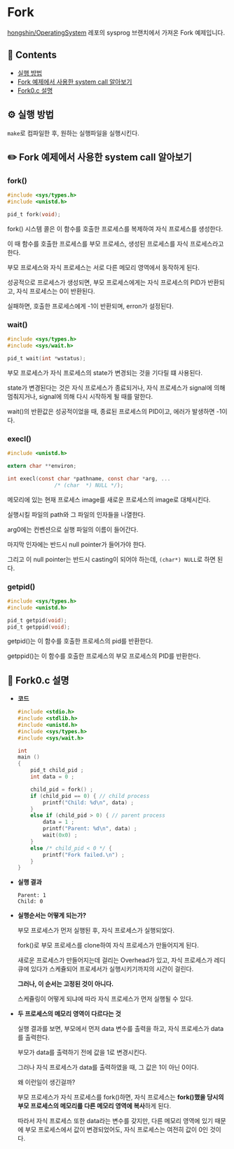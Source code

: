 

# Fork

[hongshin/OperatingSystem](https://github.com/hongshin/OperatingSystem) 레포의 sysprog 브랜치에서 가져온 Fork 예제입니다.

## 🔗 Contents

- [실행 방법](https://github.com/yejineee/OperatingSystem/tree/master/03-Process/Fork#%EF%B8%8F-%EC%8B%A4%ED%96%89-%EB%B0%A9%EB%B2%95)
- [Fork 예제에서 사용한 system call 알아보기](https://github.com/yejineee/OperatingSystem/tree/master/03-Process/Fork#%EF%B8%8F-fork-%EC%98%88%EC%A0%9C%EC%97%90%EC%84%9C-%EC%82%AC%EC%9A%A9%ED%95%9C-system-call-%EC%95%8C%EC%95%84%EB%B3%B4%EA%B8%B0)
- [Fork0.c 설명](https://github.com/yejineee/OperatingSystem/tree/master/03-Process/Fork#-fork0c-%EC%84%A4%EB%AA%85)

## ⚙️ 실행 방법

`make`로 컴파일한 후, 원하는 실행파일을 실행시킨다. 

## ✏️ Fork 예제에서 사용한 system call 알아보기

### fork()

```c
#include <sys/types.h>
#include <unistd.h>

pid_t fork(void);
```

fork() 시스템 콜은 이 함수를 호출한 프로세스를 복제하여 자식 프로세스를 생성한다.

이 때 함수를 호출한 프로세스를 부모 프로세스, 생성된 프로세스를 자식 프로세스라고 한다.

부모 프로세스와 자식 프로세스는 서로 다른 메모리 영역에서 동작하게 된다.

성공적으로 프로세스가 생성되면, 부모 프로세스에게는 자식 프로세스의 PID가 반환되고, 자식 프로세스는 0이 반환된다.

실패하면, 호출한 프로세스에게 -1이 반환되며, erron가 설정된다.

### wait()

```c
#include <sys/types.h>
#include <sys/wait.h>

pid_t wait(int *wstatus);
```
부모 프로세스가 자식 프로세스의 state가 변경되는 것을 기다릴 떄 사용된다.

state가 변경된다는 것은 자식 프로세스가 종료되거나, 자식 프로세스가 signal에 의해 멈춰지거나, signal에 의해 다시 시작하게 될 때를 말한다.

wait()의 반환값은 성공적이었을 때, 종료된 프로세스의 PID이고, 에러가 발생하면 -1이다.

### execl()

```c
#include <unistd.h>

extern char **environ;

int execl(const char *pathname, const char *arg, ...
			   /* (char  *) NULL */);
```

메모리에 있는 현재 프로세스 image를 새로운 프로세스의 image로 대체시킨다.

실행시킬 파일의 path와 그 파일의 인자들을 나열한다. 

arg0에는 컨벤션으로 실행 파일의 이름이 들어간다.

마지막 인자에는 반드시 null pointer가 들어가야 한다. 

그리고 이 null pointer는 반드시 casting이 되어야 하는데, `(char*) NULL`로 하면 된다.




	
	

### getpid()

```c
#include <sys/types.h>
#include <unistd.h>

pid_t getpid(void);
pid_t getppid(void);
```

getpid()는 이 함수를 호출한 프로세스의 pid를 반환한다.

getppid()는 이 함수를 호출한 프로세스의 부모 프로세스의 PID를 반환한다.


## 📝 Fork0.c 설명

- **코드** 

	```c
	#include <stdio.h>
	#include <stdlib.h>
	#include <unistd.h>
	#include <sys/types.h>
	#include <sys/wait.h>

	int
	main ()
	{
		pid_t child_pid ;
		int data = 0 ;

		child_pid = fork() ;
		if (child_pid == 0) { // child process
			printf("Child: %d\n", data) ;
		}
		else if (child_pid > 0) { // parent process
			data = 1 ;
			printf("Parent: %d\n", data) ;
			wait(0x0) ;
		}
		else /* child_pid < 0 */ {
			printf("Fork failed.\n") ;
		}
	}
	```

- **실행 결과**
	
	```
	Parent: 1
	Child: 0
	```

- **실행순서는 어떻게 되는가?** 

	부모 프로세스가 먼저 실행된 후, 자식 프로세스가 실행되었다. 

	fork()로 부모 프로세스를 clone하여 자식 프로세스가 만들어지게 된다.
	
	새로운 프로세스가 만들어지는데 걸리는 Overhead가 있고, 자식 프로세스가 레디큐에 있다가 스케쥴되어 프로세서가 실행시키기까지의 시간이 걸린다. 
	
	**그러나, 이 순서는 고정된 것이 아니다.**
	
	스케쥴링이 어떻게 되냐에 따라 자식 프로세스가 먼저 실행될 수 있다.
	
- **두 프로세스의 메모리 영역이 다르다는 것**

	실행 결과를 보면, 부모에서 먼저 data 변수를 출력을 하고, 자식 프로세스가 data를 출력한다. 
	
	부모가 data를 출력하기 전에 값을 1로 변경시킨다. 
	
	그러나 자식 프로세스가 data를 출력하였을 때, 그 값은 1이 아닌 0이다.
	
	왜 이런일이 생긴걸까?
	
	부모 프로세스가 자식 프로세스를 fork()하면, 자식 프로세스는 **fork()했을 당시의 부모 프로세스의 메모리를 다른 메모리 영역에 복사**하게 된다.
	
	따라서 자식 프로세스 또한 data라는 변수를 갖지만, 다른 메모리 영역에 있기 때문에 부모 프로세스에서 값이 변경되었어도, 자식 프로세스는 여전히 값이 0인 것이다.
	
	
	
	
